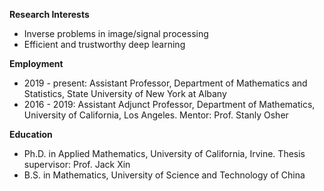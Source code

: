 

**Research Interests**
 - Inverse problems in image/signal processing
 - Efficient and trustworthy deep learning 


**Employment**
 - 2019 - present: Assistant Professor, Department of Mathematics and Statistics, State University of New York at Albany
 - 2016 - 2019: Assistant Adjunct Professor, Department of Mathematics, University of California, Los Angeles. 
   Mentor: Prof. Stanly Osher

**Education**
 - Ph.D. in Applied Mathematics, University of California, Irvine. Thesis supervisor: Prof. Jack Xin
 - B.S. in Mathematics, University of Science and Technology of China 

